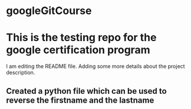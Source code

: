 # googleGitCourse
This is the testing repo for the google certification program
========
I am editing the README file. Adding some more details about the project description.

<h2>Created a python file which can be  used to reverse the firstname and the lastname</h2>
